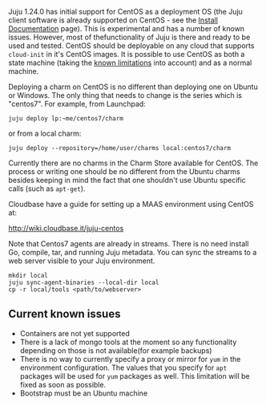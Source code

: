Juju 1.24.0 has initial support for CentOS as a deployment OS (the Juju client software is already supported on CentOS - see the [Install Documentation](/t/installing-juju/1164) page). This is experimental and has a number of known issues. However, most of thefunctionality of Juju is there and ready to be used and tested. CentOS should be deployable on any cloud that supports `cloud-init` in it's CentOS images. It is possible to use CentOS as both a state machine (taking the [known limitations](#heading--current-known-issues) into account) and as a normal machine.

Deploying a charm on CentOS is no different than deploying one on Ubuntu or Windows. The only thing that needs to change is the series which is "centos7". For example, from Launchpad:

``` text
juju deploy lp:~me/centos7/charm
```

or from a local charm:

``` text
juju deploy --repository=/home/user/charms local:centos7/charm
```

Currently there are no charms in the Charm Store available for CentOS. The process or writing one should be no different from the Ubuntu charms besides keeping in mind the fact that one shouldn't use Ubuntu specific calls (such as `apt-get`).

Cloudbase have a guide for setting up a MAAS environment using CentOS at:

http://wiki.cloudbase.it/juju-centos

Note that Centos7 agents are already in streams. There is no need install Go, compile, tar, and running Juju metadata. You can sync the streams to a web server visible to your Juju environment.

``` text
mkdir local
juju sync-agent-binaries --local-dir local
cp -r local/tools <path/to/webserver>
```

<h2 id="heading--current-known-issues">Current known issues</h2>

-   Containers are not yet supported
-   There is a lack of mongo tools at the moment so any functionality depending on those is not available(for example backups)
-   There is no way to currently specify a proxy or mirror for `yum` in the environment configuration. The values that you specify for `apt` packages will be used for `yum` packages as well. This limitation will be fixed as soon as possible.
- Bootstrap must be an Ubuntu machine
